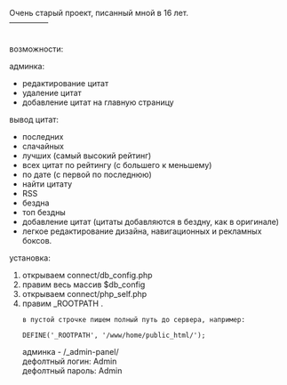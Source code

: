 Очень старый проект, писанный мной в 16 лет.<br />
—————<br /><br />

возможности: 

админка:
<ul>
<li>редактирование цитат</li>
<li>удаление цитат</li>
<li>добавление цитат на главную страницу </li>
</ul>   

вывод цитат:
<ul>
<li>последних 
<li>слачайных
<li>лучших (самый высокий рейтинг)
<li>всех цитат по рейтингу (с большего к меньшему)
<li>по дате (с первой по последнюю)
<li>найти цитату
<li>RSS
<li>бездна
<li>топ бездны
<li>добавление цитат (цитаты добавляются в бездну, как в оригинале)
<li>легкое редактирование дизайна, навигационных и рекламных боксов. 
</ul>

установка:
<ol>
<li>открываем connect/db_config.php</li>
<li>правим весь массив $db_config</li>
<li>открываем connect/php_self.php</li>
<li>правим _ROOTPATH .</li>
	
	в пустой строчке пишем полный путь до сервера, например:
	
	DEFINE('_ROOTPATH', '/www/home/public_html/');   


админка - /_admin-panel/<br />
	дефолтный логин: Admin<br />
	дефолтный пароль: Admin<br />